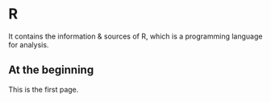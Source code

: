 # R
It contains the information &amp; sources of R, which is a programming language for analysis.

## At the beginning

This is the first page.

